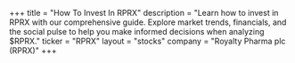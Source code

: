 +++
title = "How To Invest In RPRX"
description = "Learn how to invest in RPRX with our comprehensive guide. Explore market trends, financials, and the social pulse to help you make informed decisions when analyzing $RPRX."
ticker = "RPRX"
layout = "stocks"
company = "Royalty Pharma plc (RPRX)"
+++

